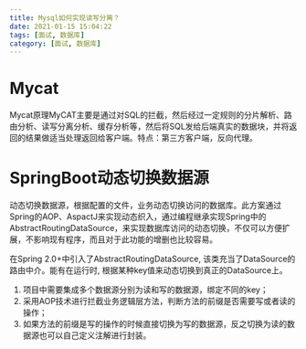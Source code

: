 ```yaml
---
title: Mysql如何实现读写分离？
date: 2021-01-15 15:04:22
tags: [面试, 数据库]
category: [面试, 数据库]
---
```


# Mycat

Mycat原理MyCAT主要是通过对SQL的拦截，然后经过一定规则的分片解析、路由分析、读写分离分析、缓存分析等，然后将SQL发给后端真实的数据块，并将返回的结果做适当处理返回给客户端。特点：第三方客户端，反向代理。

# SpringBoot动态切换数据源

动态切换数据源，根据配置的文件，业务动态切换访问的数据库。此方案通过Spring的AOP、AspactJ来实现动态织入，通过编程继承实现Spring中的AbstractRoutingDataSource，来实现数据库访问的动态切换，不仅可以方便扩展，不影响现有程序，而且对于此功能的增删也比较容易。


在Spring 2.0+中引入了AbstractRoutingDataSource, 该类充当了DataSource的路由中介。能有在运行时, 根据某种key值来动态切换到真正的DataSource上。

1. 项目中需要集成多个数据源分别为读和写的数据源，绑定不同的key；
2. 采用AOP技术进行拦截业务逻辑层方法，判断方法的前缀是否需要写或者读的操作；
3. 如果方法的前缀是写的操作的时候直接切换为写的数据源，反之切换为读的数据源也可以自己定义注解进行封装。
